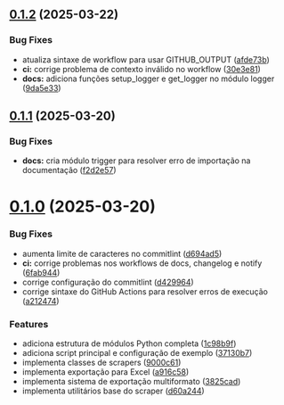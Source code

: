 ## [0.1.2](https://github.com/luccasfzn/advanced-web-scraper/compare/v0.1.1...v0.1.2) (2025-03-22)


### Bug Fixes

* atualiza sintaxe de workflow para usar GITHUB_OUTPUT ([afde73b](https://github.com/luccasfzn/advanced-web-scraper/commit/afde73b6b77066aaa85a993d9c03a9b1e2d8b3ee))
* **ci:** corrige problema de contexto inválido no workflow ([30e3e81](https://github.com/luccasfzn/advanced-web-scraper/commit/30e3e81cd6234ce6efa3cfe6db2c1f4cd9f089ad))
* **docs:** adiciona funções setup_logger e get_logger no módulo logger ([9da5e33](https://github.com/luccasfzn/advanced-web-scraper/commit/9da5e33ad2d2fbe4642042b61f10883f4ec74f6f))



## [0.1.1](https://github.com/luccasfzn/advanced-web-scraper/compare/v0.1.0...v0.1.1) (2025-03-20)


### Bug Fixes

* **docs:** cria módulo trigger para resolver erro de importação na documentação ([f2d2e57](https://github.com/luccasfzn/advanced-web-scraper/commit/f2d2e5796b4943ca04439c0e5ba78a155b1c16ae))



# [0.1.0](https://github.com/luccasfzn/advanced-web-scraper/compare/d60a244440fbe930dfa85a6813a3bca225b87f6b...v0.1.0) (2025-03-20)


### Bug Fixes

* aumenta limite de caracteres no commitlint ([d694ad5](https://github.com/luccasfzn/advanced-web-scraper/commit/d694ad5b8db8c07756346788672eab6f007778d3))
* **ci:** corrige problemas nos workflows de docs, changelog e notify ([6fab944](https://github.com/luccasfzn/advanced-web-scraper/commit/6fab9444b602f5c3462d78d3b4f39812f908c6a4))
* corrige configuração do commitlint ([d429964](https://github.com/luccasfzn/advanced-web-scraper/commit/d4299646f4377824f5d2d04684564072d92583ca))
* corrige sintaxe do GitHub Actions para resolver erros de execução ([a212474](https://github.com/luccasfzn/advanced-web-scraper/commit/a212474f5e27e519876caed779bb0657770bff51))


### Features

* adiciona estrutura de módulos Python completa ([1c98b9f](https://github.com/luccasfzn/advanced-web-scraper/commit/1c98b9fc944078818a3d98be810fca0052a84219))
* adiciona script principal e configuração de exemplo ([37130b7](https://github.com/luccasfzn/advanced-web-scraper/commit/37130b773b3909314e05742d35a2e2f90a468655))
* implementa classes de scrapers ([9000c61](https://github.com/luccasfzn/advanced-web-scraper/commit/9000c612f195e7355df064a55f171191907a1769))
* implementa exportação para Excel ([a916c58](https://github.com/luccasfzn/advanced-web-scraper/commit/a916c5806180b1317a9a46c20498bfb54d2e1a1f))
* implementa sistema de exportação multiformato ([3825cad](https://github.com/luccasfzn/advanced-web-scraper/commit/3825cadc74e3f1ec18d07918225b259a98c8e3f0))
* implementa utilitários base do scraper ([d60a244](https://github.com/luccasfzn/advanced-web-scraper/commit/d60a244440fbe930dfa85a6813a3bca225b87f6b))



